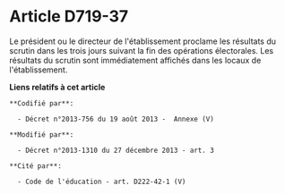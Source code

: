 # Article D719-37

Le président    ou le directeur de l'établissement proclame les résultats du scrutin dans les trois jours suivant la fin des
opérations électorales. Les résultats du scrutin sont immédiatement affichés dans les locaux de l'établissement.

**Liens relatifs à cet article**

	**Codifié par**:

	  - Décret n°2013-756 du 19 août 2013 -  Annexe (V)

	**Modifié par**:

	  - Décret n°2013-1310 du 27 décembre 2013 - art. 3

	**Cité par**:

	  - Code de l'éducation - art. D222-42-1 (V)
